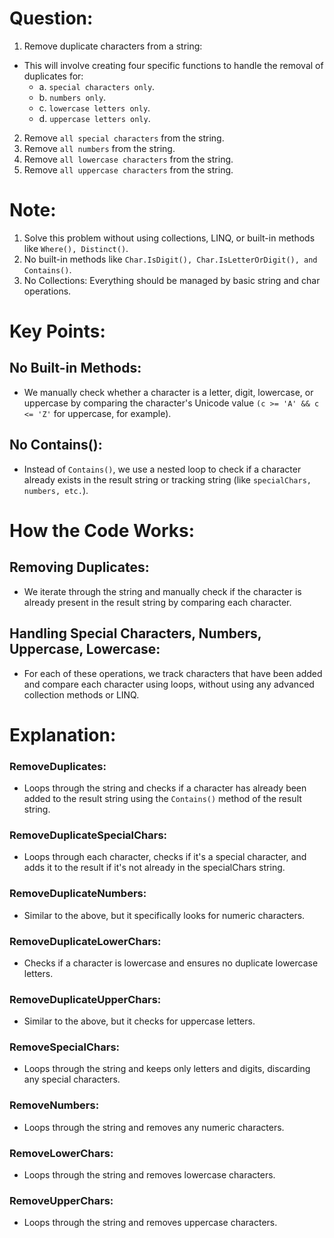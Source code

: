 ﻿# Question:

1. Remove duplicate characters from a string:
- This will involve creating four specific functions to handle the removal of duplicates for: 
	- a. `special characters only`.
	- b. `numbers only`.
	- c. `lowercase letters only`.
	- d. `uppercase letters only`.

2. Remove `all special characters` from the string.
3. Remove `all numbers` from the string.
4. Remove `all lowercase characters` from the string.
5. Remove `all uppercase characters` from the string.

# Note:

1. Solve this problem without using collections, LINQ, or built-in methods like `Where(), Distinct()`.
2. No built-in methods like `Char.IsDigit(), Char.IsLetterOrDigit(), and Contains()`.
3. No Collections: Everything should be managed by basic string and char operations.

# Key Points:

## No Built-in Methods:
- We manually check whether a character is a letter, digit, lowercase, or uppercase by comparing the character's Unicode value `(c >= 'A' && c <= 'Z'` for uppercase, for example).
## No Contains():
- Instead of `Contains()`, we use a nested loop to check if a character already exists in the result string or tracking string (like `specialChars, numbers, etc.`).

# How the Code Works:

## Removing Duplicates:
- We iterate through the string and manually check if the character is already present in the result string by comparing each character.
## Handling Special Characters, Numbers, Uppercase, Lowercase:
- For each of these operations, we track characters that have been added and compare each character using loops, without using any advanced collection methods or LINQ.

# Explanation:

### RemoveDuplicates:
- Loops through the string and checks if a character has already been added to the result string using the `Contains()` method of the result string.

### RemoveDuplicateSpecialChars:
- Loops through each character, checks if it's a special character, and adds it to the result if it's not already in the specialChars string.

### RemoveDuplicateNumbers:
- Similar to the above, but it specifically looks for numeric characters.

### RemoveDuplicateLowerChars:
- Checks if a character is lowercase and ensures no duplicate lowercase letters.

### RemoveDuplicateUpperChars:
- Similar to the above, but it checks for uppercase letters.

### RemoveSpecialChars:
- Loops through the string and keeps only letters and digits, discarding any special characters.

### RemoveNumbers:
- Loops through the string and removes any numeric characters.

### RemoveLowerChars:
- Loops through the string and removes lowercase characters.

### RemoveUpperChars:
- Loops through the string and removes uppercase characters.